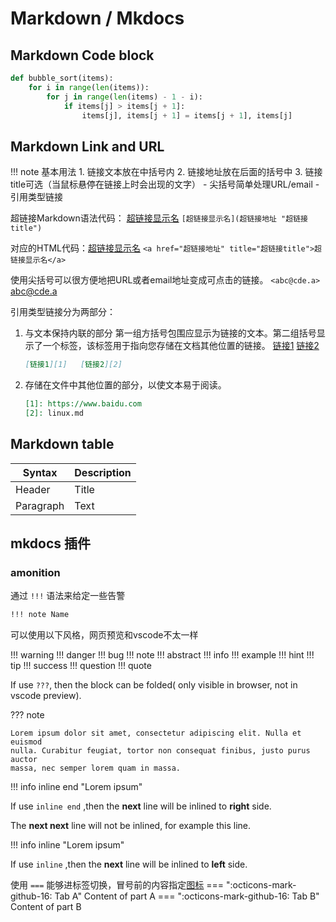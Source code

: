 # Markdown / Mkdocs

## Markdown Code block

``` py title="bubble_sort.py" linenums="1"  hl_lines="2 3"
def bubble_sort(items):
    for i in range(len(items)):
        for j in range(len(items) - 1 - i):
            if items[j] > items[j + 1]:
                items[j], items[j + 1] = items[j + 1], items[j]
```


## Markdown Link and URL

!!! note 基本用法
    1. 链接文本放在中括号内
    2. 链接地址放在后面的括号中
    3. 链接title可选（当鼠标悬停在链接上时会出现的文字）
    - 尖括号简单处理URL/email
    - 引用类型链接

超链接Markdown语法代码： [超链接显示名](超链接地址 "超链接title")
`[超链接显示名](超链接地址 "超链接title")`

对应的HTML代码：<a href="超链接地址" title="超链接title">超链接显示名</a>
`<a href="超链接地址" title="超链接title">超链接显示名</a>`

使用尖括号可以很方便地把URL或者email地址变成可点击的链接。
`<abc@cde.a>`  <abc@cde.a>

引用类型链接分为两部分：

1. 与文本保持内联的部分
   第一组方括号包围应显示为链接的文本。第二组括号显示了一个标签，该标签用于指向您存储在文档其他位置的链接。 [链接1][1]   [链接2][2]

    ```markdown
    [链接1][1]   [链接2][2]
    ```

2. 存储在文件中其他位置的部分，以使文本易于阅读。

   [1]: https://www.baidu.com
   [2]: linux.md

    ```markdown
    [1]: https://www.baidu.com
    [2]: linux.md
    ```

## Markdown table

| Syntax    | Description |
| --------- | ----------- |
| Header    | Title       |
| Paragraph | Text        |

## mkdocs 插件

### amonition

通过 `!!!` 语法来给定一些告警


```markdown
!!! note Name

```

可以使用以下风格，网页预览和vscode不太一样

!!! warning
!!! danger
!!! bug
!!! note
!!! abstract
!!! info
!!! example
!!! hint
!!! tip
!!! success
!!! question
!!! quote



If use `???`, then the block can be folded( only visible in browser, not in vscode preview).

??? note 

    Lorem ipsum dolor sit amet, consectetur adipiscing elit. Nulla et euismod
    nulla. Curabitur feugiat, tortor non consequat finibus, justo purus auctor
    massa, nec semper lorem quam in massa.


!!! info inline end "Lorem ipsum"

If use `inline end` ,then the **next** line will be inlined to **right** side.

The **next next** line will not be inlined, for example this line.

!!! info inline "Lorem ipsum"

If use `inline` ,then the **next** line will be inlined to **left** side.


使用 `===` 能够进标签切换，冒号前的内容指定[图标](https://icon-sets.iconify.design/octicon/)
=== ":octicons-mark-github-16: Tab A"
    Content of part A
=== ":octicons-mark-github-16: Tab B"
    Content of part B